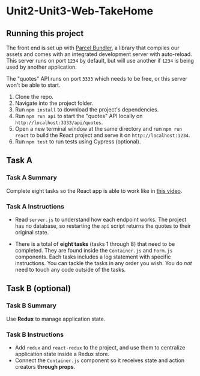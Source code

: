 # Unit2-Unit3-Web-TakeHome

## Running this project

The front end is set up with [Parcel Bundler](https://parceljs.org/), a library that compiles our assets and comes with an integrated development server with auto-reload. This server runs on port `1234` by default, but will use another if `1234` is being used by another application.

The "quotes" API runs on port `3333` which needs to be free, or this server won't be able to start.

1. Clone the repo.
1. Navigate into the project folder.
1. Run `npm install` to download the project's dependencies.
1. Run `npm run api` to start the "quotes" API locally on `http://localhost:3333/api/quotes`.
1. Open a new terminal window at the same directory and run `npm run react` to build the React project and serve it on `http://localhost:1234`.
1. Run `npm test` to run tests using Cypress (optional).

## Task A

### Task A Summary

Complete eight tasks so the React app is able to work like in [this video](https://youtu.be/IGB39rc4SZA).

### Task A Instructions

- Read `server.js` to understand how each endpoint works. The project has no database, so restarting the `api` script returns the quotes to their original state.

- There is a total of **eight tasks** (tasks 1 through 8) that need to be completed. They are found inside the `Container.js` and `Form.js` components. Each tasks includes a log statement with specific instructions. You can tackle the tasks in any order you wish. You do _not_ need to touch any code outside of the tasks.

## Task B (optional)

### Task B Summary

Use **Redux** to manage application state.

### Task B Instructions

- Add `redux` and `react-redux` to the project, and use them to centralize application state inside a Redux store.
- Connect the `Container.js` component so it receives state and action creators **through props**.
